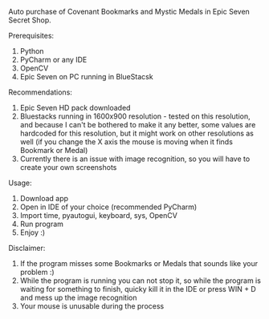 Auto purchase of Covenant Bookmarks and Mystic Medals in Epic Seven Secret Shop.

Prerequisites:
  1. Python
  2. PyCharm or any IDE
  3. OpenCV
  4. Epic Seven on PC running in BlueStacsk
  
Recommendations:
  1. Epic Seven HD pack downloaded
  2. Bluestacks running in 1600x900 resolution
    - tested on this resolution, and because I can't be bothered to make it any better, some values are hardcoded for this resolution, but it might work on other resolutions as well (if you change the X axis the mouse is moving when it finds Bookmark or Medal)
  3. Currently there is an issue with image recognition, so you will have to create your own screenshots
    
Usage:
  1. Download app
  2. Open in IDE of your choice (recommended PyCharm)
  3. Import time, pyautogui, keyboard, sys, OpenCV
  4. Run program
  5. Enjoy :)
  
Disclaimer:
  1. If the program misses some Bookmarks or Medals that sounds like your problem :)
  2. While the program is running you can not stop it, so while the program is waiting for something to finish, quicky kill it in the IDE or press WIN + D and mess up the image recognition
  3. Your mouse is unusable during the process
